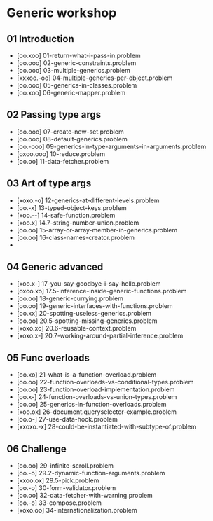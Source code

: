 # Generic workshop

## 01 Introduction
- [oo.xoo] 01-return-what-i-pass-in.problem
- [oo.ooo] 02-generic-constraints.problem
- [oo.ooo] 03-multiple-generics.problem
- [xxxoo.-oo] 04-multiple-generics-per-object.problem
- [oo.ooo] 05-generics-in-classes.problem
- [oo.xoo] 06-generic-mapper.problem

## 02 Passing type args
- [oo.ooo] 07-create-new-set.problem
- [oo.ooo] 08-default-generics.problem
- [oo.-ooo] 09-generics-in-type-arguments-in-arguments.problem
- [oxoo.ooo] 10-reduce.problem
- [oo.oo] 11-data-fetcher.problem

## 03 Art of type args
- [xoxo.-o] 12-generics-at-different-levels.problem
- [oo.-x] 13-typed-object-keys.problem
- [xoo.--] 14-safe-function.problem
- [xoo.x] 14.7-string-number-union.problem
- [oo.oo] 15-array-or-array-member-in-generics.problem
- [oo.oo] 16-class-names-creator.problem
- 
## 04 Generic advanced
- [xoo.x-] 17-you-say-goodbye-i-say-hello.problem
- [oxoo.xo] 17.5-inference-inside-generic-functions.problem
- [oo.oo] 18-generic-currying.problem
- [oo.oo] 19-generic-interfaces-with-functions.problem
- [oo.xx] 20-spotting-useless-generics.problem
- [oo.oo] 20.5-spotting-missing-generics.problem
- [xoxo.xo] 20.6-reusable-context.problem
- [xoxo.x-] 20.7-working-around-partial-inference.problem

## 05 Func overloads
- [oo.xo] 21-what-is-a-function-overload.problem
- [oo.oo] 22-function-overloads-vs-conditional-types.problem
- [oo.oo] 23-function-overload-implementation.problem
- [oo.x-] 24-function-overloads-vs-union-types.problem
- [oo.oo] 25-generics-in-function-overloads.problem
- [xoo.ox] 26-document.queryselector-example.problem
- [oo.o-] 27-use-data-hook.problem
- [xxoxo.-x] 28-could-be-instantiated-with-subtype-of.problem


## 06 Challenge
- [oo.oo] 29-infinite-scroll.problem
- [oo.-o] 29.2-dynamic-function-arguments.problem
- [xxoo.ox] 29.5-pick.problem
- [oo.-o] 30-form-validator.problem
- [oo.oo] 32-data-fetcher-with-warning.problem
- [oo.-o] 33-compose.problem
- [xoxo.oo] 34-internationalization.problem